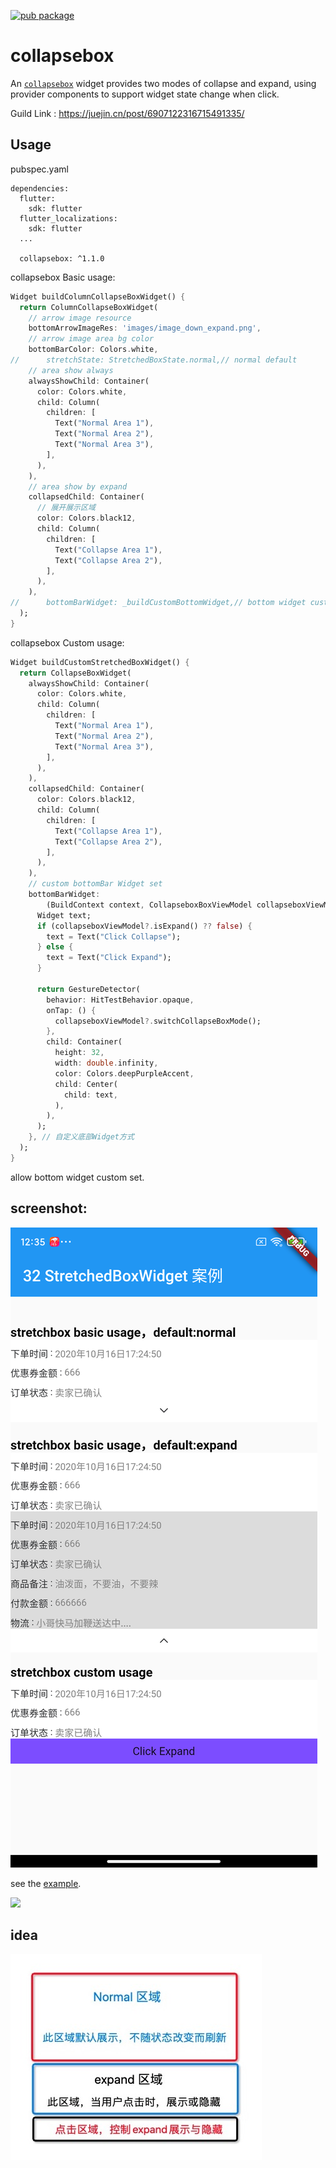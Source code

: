 [![pub package](https://img.shields.io/pub/v/collapsebox.svg)](https://pub.dartlang.org/packages/collapsebox)

# collapsebox

An [`collapsebox`](https://pub.dartlang.org/packages/collapsebox) widget provides two modes of collapse and expand, using provider components to support widget state change when click.

Guild Link : https://juejin.cn/post/6907122316715491335/

## Usage

pubspec.yaml

```
dependencies:
  flutter:
    sdk: flutter
  flutter_localizations:
    sdk: flutter
  ...
    
  collapsebox: ^1.1.0
```

collapsebox Basic usage:

```dart
Widget buildColumnCollapseBoxWidget() {
  return ColumnCollapseBoxWidget(
    // arrow image resource
    bottomArrowImageRes: 'images/image_down_expand.png',
    // arrow image area bg color
    bottomBarColor: Colors.white,
//      stretchState: StretchedBoxState.normal,// normal default
    // area show always
    alwaysShowChild: Container(
      color: Colors.white,
      child: Column(
        children: [
          Text("Normal Area 1"),
          Text("Normal Area 2"),
          Text("Normal Area 3"),
        ],
      ),
    ),
    // area show by expand
    collapsedChild: Container(
      // 展开展示区域
      color: Colors.black12,
      child: Column(
        children: [
          Text("Collapse Area 1"),
          Text("Collapse Area 2"),
        ],
      ),
    ),
//      bottomBarWidget: _buildCustomBottomWidget,// bottom widget custom set
  );
}
```

collapsebox Custom usage:

```dart
Widget buildCustomStretchedBoxWidget() {
  return CollapseBoxWidget(
    alwaysShowChild: Container(
      color: Colors.white,
      child: Column(
        children: [
          Text("Normal Area 1"),
          Text("Normal Area 2"),
          Text("Normal Area 3"),
        ],
      ),
    ),
    collapsedChild: Container(
      color: Colors.black12,
      child: Column(
        children: [
          Text("Collapse Area 1"),
          Text("Collapse Area 2"),
        ],
      ),
    ),
    // custom bottomBar Widget set
    bottomBarWidget:
        (BuildContext context, CollapseboxBoxViewModel collapseboxViewModel) {
      Widget text;
      if (collapseboxViewModel?.isExpand() ?? false) {
        text = Text("Click Collapse");
      } else {
        text = Text("Click Expand");
      }

      return GestureDetector(
        behavior: HitTestBehavior.opaque,
        onTap: () {
          collapseboxViewModel?.switchCollapseBoxMode();
        },
        child: Container(
          height: 32,
          width: double.infinity,
          color: Colors.deepPurpleAccent,
          child: Center(
            child: text,
          ),
        ),
      );
    }, // 自定义底部Widget方式
  );
}
```

allow bottom widget custom set.

## screenshot:

![](./screenshot/collapsebox_demo_en.png)

see the [example](https://github.com/HailouWang/AndroidGo/tree/master/flutter_demo/lib/widget/collapsebox).

![](./screenshot/collapsebox_demo_en.jpg)

## idea

![](./screenshot/collapsebox_idea_small.png)